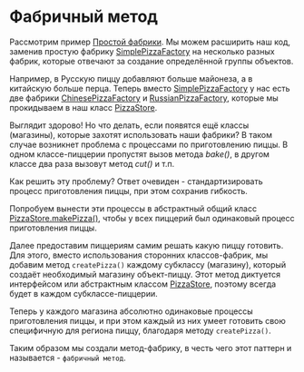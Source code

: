 # Фабричный метод

Рассмотрим пример [Простой фабрики](../SimpleFactory).
Мы можем расширить наш код, заменив простую фабрику [SimplePizzaFactory](../SimpleFactory/SimplePizzaFactory.java)
на несколько разных фабрик, которые отвечают за создание определённой группы объектов.

Например, в Русскую пиццу добавляют больше майонеза, а в китайскую больше перца.
Теперь вместо [SimplePizzaFactory](../SimpleFactory/SimplePizzaFactory.java) у нас есть две фабрики
[ChinesePizzaFactory](InflexibleFactoryExample/ChinesePizzaFactory.java) и [RussianPizzaFactory](InflexibleFactoryExample/RussianPizzaFactory.java),
которые мы прокидываем в наш класс [PizzaStore](PizzaStore.java).

Выглядит здорово! Но что делать, если появятся ещё классы (магазины), которые захотят использовать наши фабрики?
В таком случае возникнет проблема с процессами по приготовлению пиццы. В одном классе-пиццерии пропустят вызов метода *bake()*,
в другом классе два раза вызовут метод *cut()* и т.п.

Как решить эту проблему? Ответ очевиден - стандартизировать процесс приготовления пиццы, при этом сохранив гибкость.

Попробуем вынести эти процессы в абстрактный общий класс [PizzaStore.makePizza()](PizzaStore.java),
чтобы у всех пиццерий был одинаковый процесс приготовления пиццы.

Далее предоставим пиццериям самим решать какую пиццу готовить.
Для этого, вместо использования сторонних классов-фабрик, мы добавим метод `createPizza()` каждому субклассу (магазину),
который создаёт необходимый магазину объект-пиццу. Этот метод диктуется интерфейсом или абстрактным классом [PizzaStore](PizzaStore.java),
поэтому всегда будет в каждом субклассе-пиццерии.

Теперь у каждого магазина абсолютно одинаковые процессы приготовления пиццы,
и при этом каждый из них умеет готовить свою специфичную для региона пиццу, благодаря методу `createPizza()`.

Таким образом мы создали метод-фабрику, в честь чего этот паттерн и называется - `фабричный метод`.
